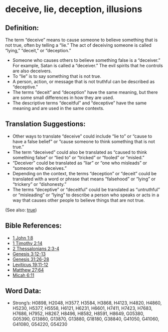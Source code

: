 # deceive, lie, deception, illusions

## Definition:

The term “deceive” means to cause someone to believe something that is not true, often by telling a “lie.” The act of deceiving someone is called “lying,” “deceit,” or “deception.”

* Someone who causes others to believe something false is a “deceiver.” For example, Satan is called a “deceiver.” The evil spirits that he controls are also deceivers.
* To “lie” is to say something that is not true.
* A person, action, or message that is not truthful can be described as “deceptive.”
* The terms “deceit” and “deception” have the same meaning, but there are some small differences in how they are used.
* The descriptive terms “deceitful” and “deceptive” have the same meaning and are used in the same contexts.

## Translation Suggestions:

* Other ways to translate “deceive” could include “lie to” or “cause to have a false belief” or “cause someone to think something that is not true.”
* The term “deceived” could also be translated as “caused to think something false” or “lied to” or “tricked” or “fooled” or “misled.”
* “Deceiver” could be translated as “liar” or “one who misleads” or “someone who deceives.”
* Depending on the context, the terms “deception” or “deceit” could be translated with a word or phrase that means “falsehood” or “lying” or “trickery” or “dishonesty.”
* The terms “deceptive” or “deceitful” could be translated as “untruthful” or “misleading” or “lying” to describe a person who speaks or acts in a way that causes other people to believe things that are not true.

(See also: [true](../kt/true.md))

## Bible References:

* [1 John 1:8](rc://en/tn/help/1jn/01/08)
* [1 Timothy 2:14](rc://en/tn/help/1ti/02/14)
* [2 Thessalonians 2:3-4](rc://en/tn/help/2th/02/03)
* [Genesis 3:12-13](rc://en/tn/help/gen/03/12)
* [Genesis 31:26-28](rc://en/tn/help/gen/31/26)
* [Leviticus 19:11-12](rc://en/tn/help/lev/19/11)
* [Matthew 27:64](rc://en/tn/help/mat/27/64)
* [Micah 6:11](rc://en/tn/help/mic/06/11)

## Word Data:

* Strong’s: H0898, H2048, H3577, H3584, H3868, H4123, H4820, H4860, H5230, H5377, H5558, H6121, H6231, H6601, H7411, H7423, H7683, H7686, H7952, H8267, H8496, H8582, H8591, H8649, G05380, G05390, G13860, G13870, G13880, G18180, G38840, G41050, G41060, G41080, G54220, G54230
